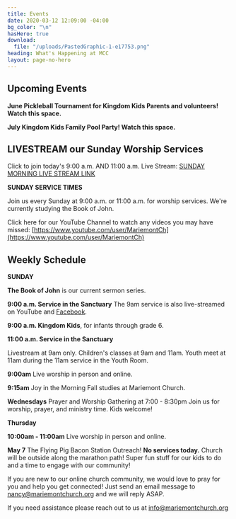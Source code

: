 ```yaml
---
title: Events
date: 2020-03-12 12:09:00 -04:00
bg_color: "\n"
hasHero: true
download:
  file: "/uploads/PastedGraphic-1-e17753.png"
heading: What's Happening at MCC
layout: page-no-hero
---
```


## Upcoming Events


**June Pickleball Tournament for Kingdom Kids Parents and volunteers! Watch this space.**

**July Kingdom Kids Family Pool Party! Watch this space.**


## LIVESTREAM our Sunday Worship Services

Click to join today's 9:00 a.m. AND 11:00 a.m. Live Stream: [SUNDAY MORNING LIVE STREAM LINK](https://www.youtube.com/@MariemontChurch)

**SUNDAY SERVICE TIMES**

Join us every Sunday at 9:00 a.m. or 11:00 a.m. for worship services. We're currently studying the Book of John.


Click here for our YouTube Channel to watch any videos you may have missed:
[https://www.youtube.com/user/MariemontCh](https://www.youtube.com/user/MariemontCh)

## Weekly Schedule

**SUNDAY**

**The Book of John** is our current sermon series.

**9:00 a.m. Service in the Sanctuary** 
The 9am service is also live-streamed on YouTube and [Facebook](https://www.facebook.com/mariemontchurch).

**9:00 a.m. Kingdom Kids**, for infants through grade 6.  

**11:00 a.m. Service in the Sanctuary**


Livestream at 9am only. Children's classes at 9am and 11am. Youth meet at 11am during the 11am service in the Youth Room.





**9:00am** Live worship in person and online.

**9:15am** Joy in the Morning Fall studies at Mariemont Church.

**Wednesdays** Prayer and Worship Gathering at 7:00 - 8:30pm
Join us for worship, prayer, and ministry time. Kids welcome!

**Thursday** 

**10:00am - 11:00am** Live worship in person and online.

**May 7** The Flying Pig Bacon Station Outreach! **No services today.** Church will be outside along the marathon path!  Super fun stuff for our kids to do and a time to engage with our community!

If you are new to our online church community, we would love to pray for you and help you get connected! Just send an email message to [nancy@mariemontchurch.org](http://nancy@mariemontchurch.org) and we will reply ASAP.

If you need assistance please reach out to us at [info@mariemontchurch.org](http://info@mariemontchurch.org)



